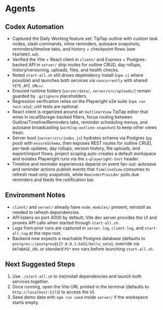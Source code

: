 # Agents

## Codex Automation
- Captured the Daily Worklog feature set: TipTap outline with custom task nodes, slash commands, inline reminders, autosave snapshots, reminders/timeline tabs, and history + checkpoint flows (see `FEATURES.md`).
- Verified the Vite + React client in `client/` and Express + Postgres-backed API in `server/` ship routes for outline CRUD, day rollups, history/versioning, uploads, files, and health checks.
- Noted `start-all.sh` still drives dependency install (`npm ci` where possible) and launches both services via `concurrently` with shared `VITE_API_URL=/`.
- Ensured runtime folders (`server/data/`, `server/src/uploads/`) remain guarded by `.gitignore` placeholders.
- Regression verification relies on the Playwright e2e suite (`npm run test:e2e`); unit tests are optional.
- React client is organized around an `OutlinerView` TipTap editor that wires in localStorage-backed filters, focus routing between Outline/Timeline/Reminders tabs, reminder scheduling menus, and autosave broadcasting (`worklog:outline-snapshot`) to keep other views fresh.
- Server boot (`server/src/index.js`) hydrates schema via Postgres (`pg` pool) with `ensureSchema`, then exposes REST routes for outline CRUD, per-task updates, day rollups, version history, file uploads, and export/import flows; project scoping auto-creates a default workspace and isolates Playwright runs via the `x-playwright-test` header.
- Timeline and reminder experiences depend on event fan-out: autosave and reminder actions publish events that `TimelineView` consumes to refresh read-only snapshots, while `ReminderProvider` polls due reminders and feeds the notification bar.

## Environment Notes
- `client/` and `server/` already have `node_modules/` present; reinstall as needed to refresh dependencies.
- API listens on port 4000 by default; Vite dev server provides the UI and proxies API calls when started through `start-all.sh`.
- Logs from prior runs are captured in `server.log`, `client.log`, and `start-all.log` at the repo root.
- Backend now expects a reachable Postgres database (defaults to `postgres://postgres@127.0.0.1:5432/bello_note`); override via `DATABASE_URL` or standard `PG*` env vars before launching `start-all.sh`.

## Next Suggested Steps
1. Use `./start-all.sh` to (re)install dependencies and launch both services together.
2. Once running, open the Vite URL printed in the terminal (defaults to `http://localhost:5173`) to access the UI.
3. Seed demo data with `npm run seed` inside `server/` if the workspace starts empty.
